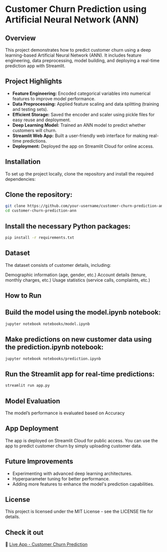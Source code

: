 # Customer Churn Prediction using Artificial Neural Network (ANN)

## Overview

This project demonstrates how to predict customer churn using a deep learning-based Artificial Neural Network (ANN). It includes feature engineering, data preprocessing, model building, and deploying a real-time prediction app with Streamlit.

## Project Highlights

- **Feature Engineering:** Encoded categorical variables into numerical features to improve model performance.
- **Data Preprocessing:** Applied feature scaling and data splitting (training and testing sets).
- **Efficient Storage:** Saved the encoder and scaler using pickle files for easy reuse and deployment.
- **Deep Learning Model:** Trained an ANN model to predict whether customers will churn.
- **Streamlit Web App:** Built a user-friendly web interface for making real-time predictions.
- **Deployment:** Deployed the app on Streamlit Cloud for online access.


## Installation

To set up the project locally, clone the repository and install the required dependencies:

## Clone the repository:
   ```bash
   git clone https://github.com/your-username/customer-churn-prediction-ann.git
   cd customer-churn-prediction-ann
   ```
## Install the necessary Python packages:
```bash
pip install -r requirements.txt
```
## Dataset
The dataset consists of customer details, including:

Demographic information (age, gender, etc.)
Account details (tenure, monthly charges, etc.)
Usage statistics (service calls, complaints, etc.)

## How to Run
## Build the model using the model.ipynb notebook:

```bash
jupyter notebook notebooks/model.ipynb
```

## Make predictions on new customer data using the prediction.ipynb notebook:
```bash
jupyter notebook notebooks/prediction.ipynb
```

## Run the Streamlit app for real-time predictions:
```bash
streamlit run app.py
```

## Model Evaluation
The model’s performance is evaluated based on Accuracy

## App Deployment
The app is deployed on Streamlit Cloud for public access. You can use the app to predict customer churn by simply uploading customer data.

## Future Improvements
- Experimenting with advanced deep learning architectures.
- Hyperparameter tuning for better performance.
- Adding more features to enhance the model's prediction capabilities.

## License
This project is licensed under the MIT License - see the LICENSE file for details.

## Check it out
🔗 [Live App - Customer Churn Prediction](https://tiaenapwmgjgpasayv2pyf.streamlit.app/)




